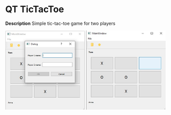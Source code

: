 # QT TicTacToe

**Description**
Simple tic-tac-toe game for two players

<img src="images/tictactoeQT1.jpg" alt="Image" width="250"/></div>
<img src="images/tictactoeQT2.jpg" alt="Image" width="250"/> </div>
